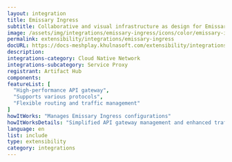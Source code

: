```yaml
---
layout: integration
title: Emissary Ingress
subtitle: Collaborative and visual infrastructure as design for Emissary Ingress
image: /assets/img/integrations/emissary-ingress/icons/color/emissary-ingress-color.svg
permalink: extensibility/integrations/emissary-ingress
docURL: https://docs-meshplay.khulnasoft.com/extensibility/integrations/emissary-ingress
description: 
integrations-category: Cloud Native Network
integrations-subcategory: Service Proxy
registrant: Artifact Hub
components: 
featureList: [
  "High-performance API gateway",
  "Supports various protocols",
  "Flexible routing and traffic management"
]
howItWorks: "Manages Emissary Ingress configurations"
howItWorksDetails: "Simplified API gateway management and enhanced traffic routing in Kubernetes"
language: en
list: include
type: extensibility
category: integrations
---
```

